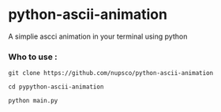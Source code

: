 # python-ascii-animation
A simplie ascci animation in your terminal using python 

### Who to use :

```git
git clone https://github.com/nupsco/python-ascii-animation
```
```
cd pypython-ascii-animation 
```
```python 
python main.py
```
